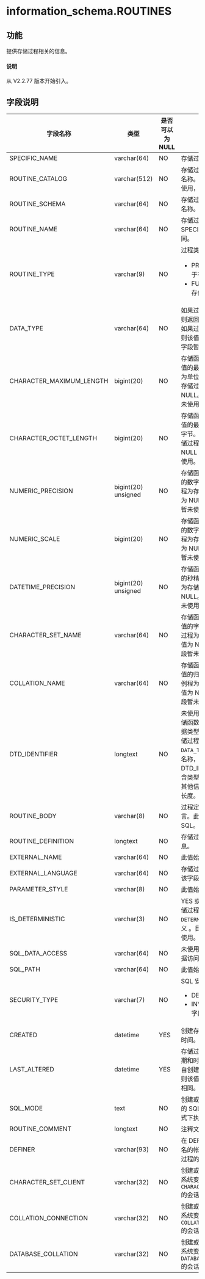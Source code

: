# information_schema.ROUTINES

## 功能

提供存储过程相关的信息。

<main id="notice" type='explain'>
  <h4>说明</h4>
  <p>从 V2.2.77 版本开始引入。</p>
</main>

## 字段说明

| 字段名称 | 类型 | 是否可以为 NULL | 描述 |
| --- | --- | --- | --- |
| SPECIFIC_NAME | varchar(64) | NO | 存储过程的名称。 |
| ROUTINE_CATALOG | varchar(512) | NO | 存储过程所属的目录的名称。目前该字段暂未使用，当前值为 def。 |
| ROUTINE_SCHEMA | varchar(64) | NO | 存储过程所属的模式的名称。 |
| ROUTINE_NAME | varchar(64) | NO | 存储过程名称，与 SPECIFIC_NAME 相同。 |
| ROUTINE_TYPE | varchar(9) | NO | 过程类型：<ul><li>   PROCEDURE：用于存储过程 </li><li>  FUNCTION：用于存储函数</li></ul> |
| DATA_TYPE | varchar(64) | NO | 如果过程是存储函数，则返回值为数据类型；如果过程为存储过程，则该值为空。 目前该字段暂未使用。 |
| CHARACTER_MAXIMUM_LENGTH | bigint(20) | NO | 存储函数的字符串返回值的最大长度，以字符为单位。 如果过程为存储过程，则该值为 NULL。 目前该字段暂未使用。 |
| CHARACTER_OCTET_LENGTH | bigint(20) | NO | 存储函数的字符串返回值的最大长度，单位：字节。 如果过程为存储过程，则该值为 NULL 目前该字段暂未使用。 |
| NUMERIC_PRECISION |  bigint(20) unsigned | NO | 存储函数的数字返回值的数字精度。 如果过程为存储过程，则该值为 NULL。 目前该字段暂未使用。 |
| NUMERIC_SCALE | bigint(20) | NO | 存储函数的数字返回值的数字刻度。 如果过程为存储过程，则该值为 NULL。 目前该字段暂未使用。 |
| DATETIME_PRECISION |  bigint(20) unsigned | NO | 存储函数的时间返回值的秒精度。 如果过程为存储过程，则该值为 NULL。 目前该字段暂未使用。 |
| CHARACTER_SET_NAME | varchar(64) | NO | 存储函数的字符串返回值的字符集名称。如果过程为存储过程，则该值为 NULL。 目前该字段暂未使用 |
| COLLATION_NAME | varchar(64) | NO | 存储函数的字符串返回值的归类名称。 如果例程为存储过程，则该值为 NULL。 目前该字段暂未使用。 |
| DTD_IDENTIFIER | longtext | NO | 未使用。如果过程是存储函数，则返回值为数据类型。如果过程是存储过程，则此值为空。 `DATA_TYPE` 值仅为类型名称，无其他信息；而 DTD_IDENTIFIER 值包含类型名称以及可能的其他信息，例如精度或长度。 |
| ROUTINE_BODY | varchar(8) | NO | 过程定义所使用的语言。此值始终为 SQL。 |
| ROUTINE_DEFINITION | longtext | NO | 存储过程定义的文本信息。 |
| EXTERNAL_NAME | varchar(64) | NO | 此值始终为 NULL。 |
| EXTERNAL_LANGUAGE | varchar(64) | NO | 存储过程的语言。目前该字段暂未使用。 |
| PARAMETER_STYLE | varchar(8) | NO | 此值始终为 SQL。 |
| IS_DETERMINISTIC | varchar(3) | NO | YES 或 NO，取决于存储过程是否用 `DETERMINISTIC` 特性定义 。目前该字段暂未使用。 |
| SQL_DATA_ACCESS | varchar(64) | NO | 未使用。存储过程的数据访问特征。 |
| SQL_PATH | varchar(64) | NO | 此值始终为 NULL |
| SECURITY_TYPE | varchar(7) | NO | SQL 安全类型：<ul><li>   DEFINER </li><li>   INVOKER 目前该字段暂未使用。</li></ul>|
| CREATED | datetime | YES | 创建存储过程的日期和时间。 |
| LAST_ALTERED | datetime | YES | 存储过程的最后修改日期和时间。 如果过程自创建以来尚未修改，则该值与 CREATED值相同。 |
| SQL_MODE | text | NO | 创建或更改过程时有效的 SQL 模式，在该模式下执行过程。 |
| ROUTINE_COMMENT | longtext | NO | 注释文本 |
| DEFINER | varchar(93) | NO | 在 DEFINER 子句中命名的帐户（通常是创建过程的用户）。 |
| CHARACTER_SET_CLIENT | varchar(32) | NO | 创建或更改存储过程时系统变量 `CHARACTER_SET_CLIENT` 的会话值。 |
| COLLATION_CONNECTION | varchar(32) | NO | 创建或更改存储过程时系统变量 `COLLATION_CONNECTION` 的会话值。 |
| DATABASE_COLLATION | varchar(32) | NO | 创建或更改存储过程时系统变量 `DATABASE_COLLATION` 的会话值。 |
